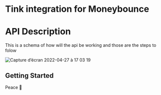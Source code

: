 <div id="top"></div>

# Tink integration for Moneybounce

# API Description

This is a schema of how will the api be working and those are the steps to folow<br>

![Capture d’écran 2022-04-27 à 17 03 19](https://user-images.githubusercontent.com/67472505/165549520-c43667ca-c6fe-41f1-8aba-4877c077ac00.png)

<!-- GETTING STARTED -->
## Getting Started

Peace 🤘
